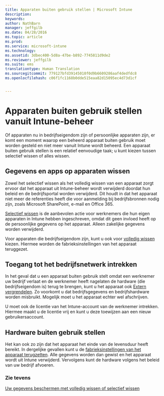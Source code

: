 ```yaml
---
title: Apparaten buiten gebruik stellen | Microsoft Intune
description: 
keywords: 
author: NathBarn
manager: jeffgilb
ms.date: 04/28/2016
ms.topic: article
ms.prod: 
ms.service: microsoft-intune
ms.technology: 
ms.assetid: 3dbec400-5d8a-47be-b892-7745811d9de2
ms.reviewer: jeffgilb
ms.suite: ems
translationtype: Human Translation
ms.sourcegitcommit: 779127bfd39145010f0d9b6609286aaf4dedfdc8
ms.openlocfilehash: c06f1fc1168b0dde515eaa82d15095ec4d73d1cf


---
```


# Apparaten buiten gebruik stellen vanuit Intune-beheer

Of apparaten nu in bedrijfseigendom zijn of persoonlijke apparaten zijn, er komt een moment waarop een beheerd apparaat buiten gebruik moet worden gesteld en niet meer vanuit Intune wordt beheerd. Een apparaat buiten gebruik stellen is een relatief eenvoudige taak; u kunt kiezen tussen selectief wissen of alles wissen.
## Gegevens en apps op apparaten wissen
Zowel het selectief wissen als het volledig wissen van een apparaat zorgt ervoor dat het apparaat uit Intune-beheer wordt verwijderd doordat hun beleid en de bedrijfsportal worden verwijderd. Dit houdt in dat het apparaat niet meer de referenties heeft die voor aanmelding bij bedrijfsbronnen nodig zijn, zoals Microsoft SharePoint, e-mail en Office 365.

[Selectief wissen](use-remote-wipe-to-help-protect-data-using-microsoft-intune.md#selective-wipe) is de aanbevolen actie voor werknemers die hun eigen apparaten in Intune hebben ingeschreven, omdat dit geen invloed heeft op de persoonlijke gegevens op het apparaat. Alleen zakelijke gegevens worden verwijderd.

Voor apparaten die bedrijfseigendom zijn, kunt u ook voor [volledig wissen](use-remote-wipe-to-help-protect-data-using-microsoft-intune.md#full-wipe) kiezen. Hiermee worden de fabrieksinstellingen van het apparaat teruggezet.

## Toegang tot het bedrijfsnetwerk intrekken
In het geval dat u een apparaat buiten gebruik stelt omdat een werknemer uw bedrijf verlaat en de werknemer heeft nagelaten de hardware (die bedrijfseigendom is) terug te brengen, kunt u het apparaat ook [Extern vergrendelen](use-remote-lock-and-passcode-reset-in-microsoft-intune.md). Zo voorkomt u dat bedrijfsgegevens en bedrijfshardware worden misbruikt. Mogelijk moet u het apparaat echter wel afschrijven.

U moet ook de licentie van het Intune-account van de werknemer intrekken. Hiermee maakt u de licentie vrij en kunt u deze toewijzen aan een nieuw gebruikersaccount.

## Hardware buiten gebruik stellen
Het kan ook zo zijn dat het apparaat het einde van de levensduur heeft bereikt. In dergelijke gevallen kunt u de [fabrieksinstellingen van het apparaat terugzetten](use-remote-wipe-to-help-protect-data-using-microsoft-intune.md). Alle gegevens worden dan gewist en het apparaat wordt uit Intune verwijderd. Vervolgens kunt de hardware volgens het beleid van uw bedrijf afvoeren.

### Zie tevens
[Uw gegevens beschermen met volledig wissen of selectief wissen](use-remote-wipe-to-help-protect-data-using-microsoft-intune.md)



<!--HONumber=Jun16_HO4-->


